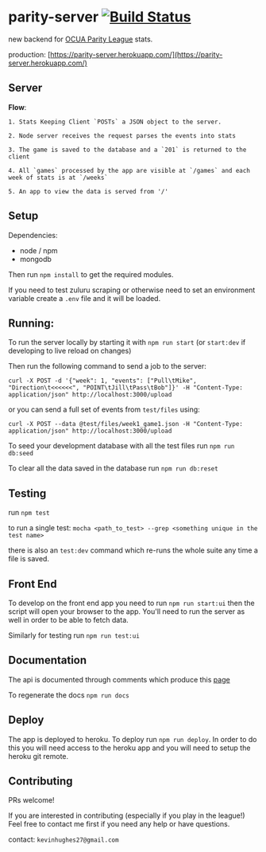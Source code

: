 parity-server [![Build Status](https://travis-ci.org/kevinhughes27/parity-server.svg)](https://travis-ci.org/kevinhughes27/parity-server)
=============

new backend for [OCUA Parity League](http://www.ocua.ca/Parity-League) stats.

production: [https://parity-server.herokuapp.com/](https://parity-server.herokuapp.com/)


Server
------
  **Flow**:

    1. Stats Keeping Client `POSTs` a JSON object to the server.

    2. Node server receives the request parses the events into stats

    3. The game is saved to the database and a `201` is returned to the client

    4. All `games` processed by the app are visible at `/games` and each week of stats is at `/weeks`

    5. An app to view the data is served from '/'


Setup
-----

Dependencies:
  * node / npm
  * mongodb

Then run `npm install` to get the required modules.

If you need to test zuluru scraping or otherwise need to set an environment variable create a `.env` file and it will be loaded.

Running:
--------
  To run the server locally by starting it with `npm run start` (or `start:dev` if developing to live reload on changes)

  Then run the following command to send a job to the server:

  ```
  curl -X POST -d '{"week": 1, "events": ["Pull\tMike", "Direction\t<<<<<<", "POINT\tJill\tPass\tBob"]}' -H "Content-Type: application/json" http://localhost:3000/upload
  ```

  or you can send a full set of events from `test/files` using:

  ```
  curl -X POST --data @test/files/week1_game1.json -H "Content-Type: application/json" http://localhost:3000/upload
  ```

  To seed your development database with all the test files run `npm run db:seed`

  To clear all the data saved in the database run `npm run db:reset`


Testing
-------
  run `npm test`

  to run a single test: `mocha <path_to_test> --grep <something unique in the test name>`

  there is also an `test:dev` command which re-runs the whole suite any time a file is saved.


Front End
---------

To develop on the front end app you need to run `npm run start:ui` then the script will open your browser to the app. You'll need to run the server as well in order to be able to fetch data.

Similarly for testing run `npm run test:ui`


Documentation
-------------

The api is documented through comments which produce this [page](https://parity-server.herokuapp.com/docs)

To regenerate the docs `npm run docs`


Deploy
------

The app is deployed to heroku. To deploy run `npm run deploy`. In order to do this you will need access to the heroku app and you will need to setup the heroku git remote.


Contributing
------------

PRs welcome!

If you are interested in contributing (especially if you play in the league!) Feel free to contact me first if you need any help or have questions.

contact: `kevinhughes27@gmail.com`
